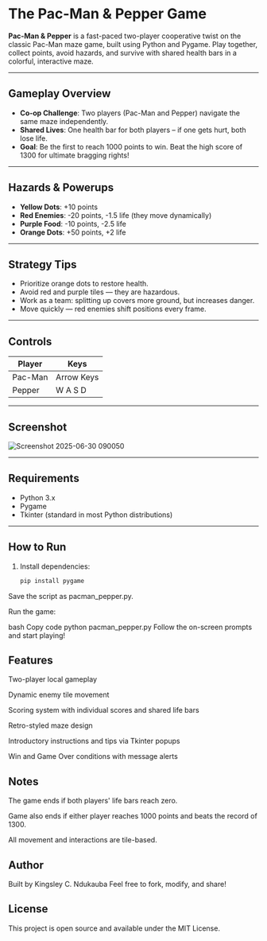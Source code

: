 # The Pac-Man & Pepper Game

**Pac-Man & Pepper** is a fast-paced two-player cooperative twist on the classic Pac-Man maze game, built using Python and Pygame. Play together, collect points, avoid hazards, and survive with shared health bars in a colorful, interactive maze.

---

## Gameplay Overview

- **Co-op Challenge**: Two players (Pac-Man and Pepper) navigate the same maze independently.  
- **Shared Lives**: One health bar for both players – if one gets hurt, both lose life.  
- **Goal**: Be the first to reach 1000 points to win. Beat the high score of 1300 for ultimate bragging rights!

---

## Hazards & Powerups

- **Yellow Dots**: +10 points  
- **Red Enemies**: -20 points, -1.5 life (they move dynamically)  
- **Purple Food**: -10 points, -2.5 life  
- **Orange Dots**: +50 points, +2 life  

---

## Strategy Tips

- Prioritize orange dots to restore health.  
- Avoid red and purple tiles — they are hazardous.  
- Work as a team: splitting up covers more ground, but increases danger.  
- Move quickly — red enemies shift positions every frame.

---

## Controls

| Player   | Keys        |
|----------|-------------|
| Pac-Man  | Arrow Keys  |
| Pepper   | W A S D     |

---

## Screenshot

![Screenshot 2025-06-30 090050](https://github.com/user-attachments/assets/4ed59b2c-7e83-4e16-bf39-ce71e30b340c)

---

## Requirements

- Python 3.x  
- Pygame  
- Tkinter (standard in most Python distributions)  

---

## How to Run

1. Install dependencies:

   ```bash
   pip install pygame
Save the script as pacman_pepper.py.

Run the game:

bash
Copy code
python pacman_pepper.py
Follow the on-screen prompts and start playing!

## Features
Two-player local gameplay

Dynamic enemy tile movement

Scoring system with individual scores and shared life bars

Retro-styled maze design

Introductory instructions and tips via Tkinter popups

Win and Game Over conditions with message alerts

## Notes
The game ends if both players' life bars reach zero.

Game also ends if either player reaches 1000 points and beats the record of 1300.

All movement and interactions are tile-based.

## Author
Built by Kingsley C. Ndukauba
Feel free to fork, modify, and share!

## License
This project is open source and available under the MIT License.
